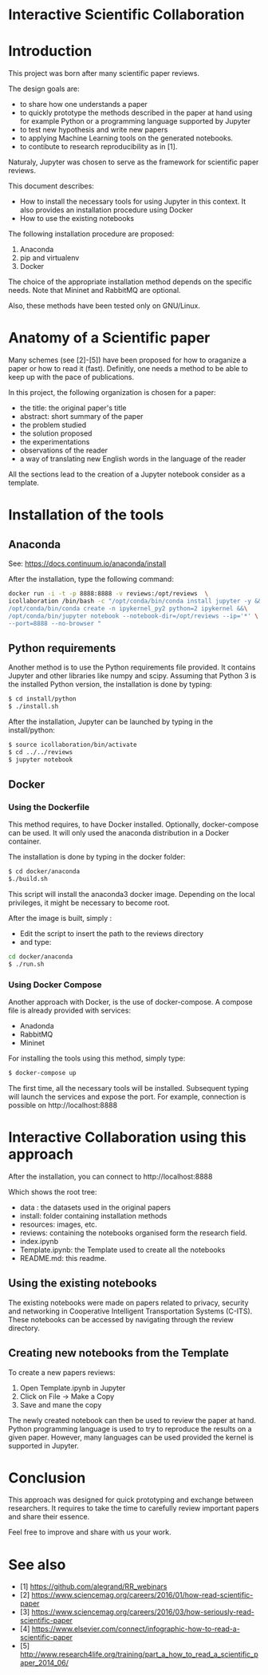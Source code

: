 
# Interactive Scientific Collaboration


# Introduction

This project was born after many scientific paper reviews.

The design goals are:
 - to share how one understands a paper
 - to quickly prototype the methods described in the paper at hand using for example Python or a programming language supported by Jupyter
 - to test new hypothesis and write new papers
 - to applying Machine Learning tools on the generated notebooks. 
 - to contibute to research reproducibility as in [1].
 
Naturaly, Jupyter was chosen to serve as the framework for scientific paper reviews.

This document describes:

- How to install the necessary tools for using Jupyter in this context. It also provides an installation procedure using Docker
- How to use the existing notebooks

The following  installation procedure are proposed:

1.  Anaconda
2.  pip and virtualenv
3.  Docker

The choice of the appropriate installation method depends on the specific needs.
Note that Mininet and RabbitMQ are optional.

Also, these methods have been tested only on GNU/Linux.

# Anatomy of a Scientific paper

Many schemes (see [2]-[5]) have been proposed for how to oraganize a paper or how to read it (fast).
Definitly, one needs a method to be able to keep up with the pace of publications.

In this project, the following organization is chosen for a paper:
 - the title: the original paper's title
 - abstract: short summary of the paper
 - the problem studied
 - the solution proposed
 - the experimentations
 - observations of the reader
 - a way of translating new English words in the language of the reader

All the sections lead to the creation of a Jupyter notebook consider as a template.



# Installation of the tools

## Anaconda

See: https://docs.continuum.io/anaconda/install

After the installation, type the following command:

```bash
docker run -i -t -p 8888:8888 -v reviews:/opt/reviews  \
icollaboration /bin/bash -c "/opt/conda/bin/conda install jupyter -y &&\
/opt/conda/bin/conda create -n ipykernel_py2 python=2 ipykernel &&\
/opt/conda/bin/jupyter notebook --notebook-dir=/opt/reviews --ip='*' \
--port=8888 --no-browser "
```


## Python requirements

Another method is to use the Python requirements file provided.
It contains Jupyter and other libraries like numpy and scipy.
Assuming that Python 3 is the installed Python version, the installation is done by typing:

```bash
$ cd install/python
$ ./install.sh
```

After the installation, Jupyter can be launched by typing in the install/python:

```bash
$ source icollaboration/bin/activate
$ cd ../../reviews
$ jupyter notebook
```

## Docker

### Using the Dockerfile
This method requires, to have Docker installed. Optionally, docker-compose can be used.
It will only used the anaconda distribution in a Docker container.

The installation is done by typing in the docker folder:

```bash
$ cd docker/anaconda
$./build.sh
```

This script will install the anaconda3 docker image. Depending on the local privileges, it might be necessary to become root.


After the image is built, simply :
- Edit the script to insert the path to the reviews directory
- and type:

```bash
cd docker/anaconda
$ ./run.sh
```

### Using Docker Compose

Another approach with Docker, is the use of docker-compose. A compose file is already provided with services:

- Anadonda
- RabbitMQ
- Mininet

For installing the tools using this method, simply type:

```bash
$ docker-compose up
```

The first time, all the necessary tools will be installed. Subsequent typing will launch the services and expose the port.
For example, connection is possible on http://localhost:8888



# Interactive Collaboration using this approach

After the installation, you can connect to http://localhost:8888

Which shows the root tree:
 - data : the datasets used in the original papers
 - install: folder containing installation methods
 - resources: images, etc.
 - reviews: containing the notebooks organised form the research field.
 - index.ipynb
 - Template.ipynb: the Template used to create all the notebooks
 - README.md: this readme.


## Using the existing notebooks

The existing notebooks were made on papers related to privacy, security and networking in Cooperative Intelligent Transportation Systems (C-ITS).
These notebooks can be accessed by navigating through the review directory.



## Creating new notebooks from the Template

To create a new papers reviews:
1. Open Template.ipynb in Jupyter
2. Click on File -> Make a Copy
3. Save and mane the copy

The newly created notebook can then be used to review the paper at hand.
Python programming language is used to try to reproduce the results on a given paper. 
However, many languages can be used provided the kernel is supported in Jupyter.


# Conclusion
This approach was designed for quick prototyping and exchange between researchers.
It requires to take the time to carefully review important papers and share their essence. 

Feel free to improve and share with us your work.


# See also

* [1] https://github.com/alegrand/RR_webinars
* [2] https://www.sciencemag.org/careers/2016/01/how-read-scientific-paper
* [3] https://www.sciencemag.org/careers/2016/03/how-seriously-read-scientific-paper
* [4] https://www.elsevier.com/connect/infographic-how-to-read-a-scientific-paper
* [5] http://www.research4life.org/training/part_a_how_to_read_a_scientific_paper_2014_06/




```python

```

